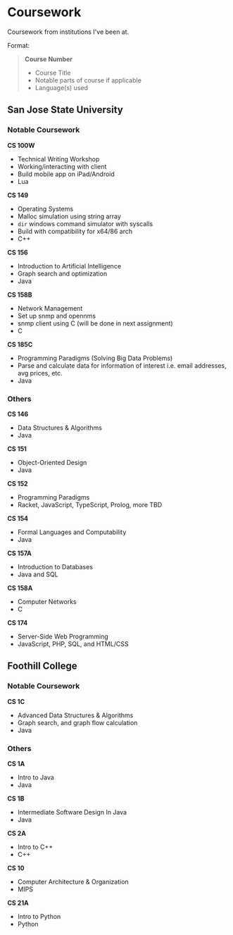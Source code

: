 Coursework
====================

Coursework from institutions I've been at.

Format:

> **Course Number**
> - Course Title
> - Notable parts of course if applicable
> - Language(s) used

## San Jose State University

### Notable Coursework

**CS 100W**
- Technical Writing Workshop
- Working/interacting with client
- Build mobile app on iPad/Android
- Lua

**CS 149**
- Operating Systems
- Malloc simulation using string array
- `dir` windows command simulator with syscalls
- Build with compatibility for x64/86 arch
- C++

**CS 156**
- Introduction to Artificial Intelligence
- Graph search and optimization
- Java

**CS 158B**
- Network Management
- Set up snmp and opennms
- snmp client using C (will be done in next assignment)
- C

**CS 185C**
- Programming Paradigms (Solving Big Data Problems)
- Parse and calculate data for information of interest i.e. email addresses, avg prices, etc.
- Java

### Others

**CS 146**
- Data Structures & Algorithms
- Java

**CS 151**
- Object-Oriented Design
- Java

**CS 152**
- Programming Paradigms
- Racket, JavaScript, TypeScript, Prolog, more TBD

**CS 154**
- Formal Languages and Computability
- Java

**CS 157A**
- Introduction to Databases
- Java and SQL

**CS 158A**
- Computer Networks
- C

**CS 174**
- Server-Side Web Programming
- JavaScript, PHP, SQL, and HTML/CSS

## Foothill College

### Notable Coursework

**CS 1C**
- Advanced Data Structures & Algorithms
- Graph search, and graph flow calculation
- Java

### Others

**CS 1A**
- Intro to Java
- Java

**CS 1B**
- Intermediate Software Design In Java
- Java

**CS 2A**
- Intro to C++
- C++

**CS 10**
- Computer Architecture & Organization
- MIPS

**CS 21A**
- Intro to Python
- Python
